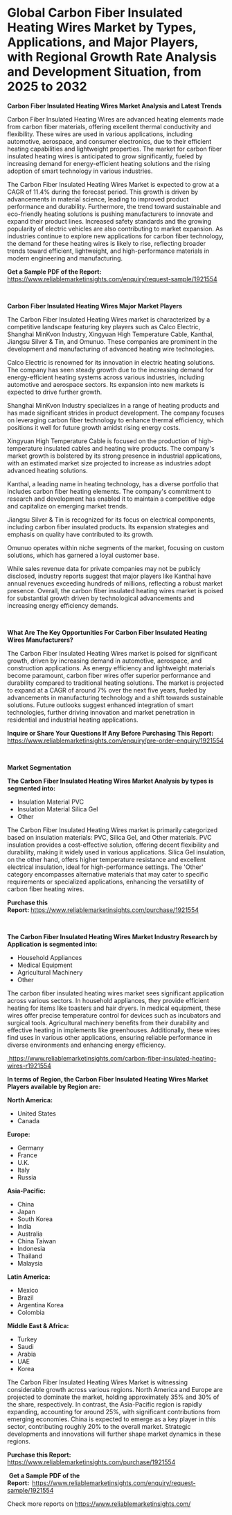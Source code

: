<p><h1>Global Carbon Fiber Insulated Heating Wires Market by Types, Applications, and Major Players, with Regional Growth Rate Analysis and Development Situation, from 2025 to 2032</h1></p><p><strong>Carbon Fiber Insulated Heating Wires Market Analysis and Latest Trends</strong></p>
<p><p>Carbon Fiber Insulated Heating Wires are advanced heating elements made from carbon fiber materials, offering excellent thermal conductivity and flexibility. These wires are used in various applications, including automotive, aerospace, and consumer electronics, due to their efficient heating capabilities and lightweight properties. The market for carbon fiber insulated heating wires is anticipated to grow significantly, fueled by increasing demand for energy-efficient heating solutions and the rising adoption of smart technology in various industries.</p><p>The Carbon Fiber Insulated Heating Wires Market is expected to grow at a CAGR of 11.4% during the forecast period. This growth is driven by advancements in material science, leading to improved product performance and durability. Furthermore, the trend toward sustainable and eco-friendly heating solutions is pushing manufacturers to innovate and expand their product lines. Increased safety standards and the growing popularity of electric vehicles are also contributing to market expansion. As industries continue to explore new applications for carbon fiber technology, the demand for these heating wires is likely to rise, reflecting broader trends toward efficient, lightweight, and high-performance materials in modern engineering and manufacturing.</p></p>
<p><strong>Get a Sample PDF of the Report:&nbsp;</strong> <a href="https://www.reliablemarketinsights.com/enquiry/request-sample/1921554?utm_campaign=2269&utm_medium=2&utm_source=Github&utm_content=ia&utm_term=04022025&utm_id=carbon-fiber-insulated-heating-wires">https://www.reliablemarketinsights.com/enquiry/request-sample/1921554</a></p>
<p>&nbsp;</p>
<p><strong>Carbon Fiber Insulated Heating Wires Major Market Players</strong></p>
<p><p>The Carbon Fiber Insulated Heating Wires market is characterized by a competitive landscape featuring key players such as Calco Electric, Shanghai MinKvon Industry, Xingyuan High Temperature Cable, Kanthal, Jiangsu Silver & Tin, and Omunuo. These companies are prominent in the development and manufacturing of advanced heating wire technologies.</p><p>Calco Electric is renowned for its innovation in electric heating solutions. The company has seen steady growth due to the increasing demand for energy-efficient heating systems across various industries, including automotive and aerospace sectors. Its expansion into new markets is expected to drive further growth.</p><p>Shanghai MinKvon Industry specializes in a range of heating products and has made significant strides in product development. The company focuses on leveraging carbon fiber technology to enhance thermal efficiency, which positions it well for future growth amidst rising energy costs.</p><p>Xingyuan High Temperature Cable is focused on the production of high-temperature insulated cables and heating wire products. The company's market growth is bolstered by its strong presence in industrial applications, with an estimated market size projected to increase as industries adopt advanced heating solutions.</p><p>Kanthal, a leading name in heating technology, has a diverse portfolio that includes carbon fiber heating elements. The company's commitment to research and development has enabled it to maintain a competitive edge and capitalize on emerging market trends.</p><p>Jiangsu Silver & Tin is recognized for its focus on electrical components, including carbon fiber insulated products. Its expansion strategies and emphasis on quality have contributed to its growth.</p><p>Omunuo operates within niche segments of the market, focusing on custom solutions, which has garnered a loyal customer base.</p><p>While sales revenue data for private companies may not be publicly disclosed, industry reports suggest that major players like Kanthal have annual revenues exceeding hundreds of millions, reflecting a robust market presence. Overall, the carbon fiber insulated heating wires market is poised for substantial growth driven by technological advancements and increasing energy efficiency demands.</p></p>
<p>&nbsp;</p>
<p><strong>What Are The Key Opportunities For Carbon Fiber Insulated Heating Wires Manufacturers?</strong></p>
<p><p>The Carbon Fiber Insulated Heating Wires market is poised for significant growth, driven by increasing demand in automotive, aerospace, and construction applications. As energy efficiency and lightweight materials become paramount, carbon fiber wires offer superior performance and durability compared to traditional heating solutions. The market is projected to expand at a CAGR of around 7% over the next five years, fueled by advancements in manufacturing technology and a shift towards sustainable solutions. Future outlooks suggest enhanced integration of smart technologies, further driving innovation and market penetration in residential and industrial heating applications.</p></p>
<p><strong>Inquire or Share Your Questions If Any Before Purchasing This Report:</strong> <a href="https://www.reliablemarketinsights.com/enquiry/pre-order-enquiry/1921554?utm_campaign=2269&utm_medium=2&utm_source=Github&utm_content=ia&utm_term=04022025&utm_id=carbon-fiber-insulated-heating-wires">https://www.reliablemarketinsights.com/enquiry/pre-order-enquiry/1921554</a></p>
<p>&nbsp;</p>
<p><strong>Market Segmentation</strong></p>
<p><strong>The Carbon Fiber Insulated Heating Wires Market Analysis by types is segmented into:</strong></p>
<p><ul><li>Insulation Material PVC</li><li>Insulation Material Silica Gel</li><li>Other</li></ul></p>
<p><p>The Carbon Fiber Insulated Heating Wires market is primarily categorized based on insulation materials: PVC, Silica Gel, and Other materials. PVC insulation provides a cost-effective solution, offering decent flexibility and durability, making it widely used in various applications. Silica Gel insulation, on the other hand, offers higher temperature resistance and excellent electrical insulation, ideal for high-performance settings. The 'Other' category encompasses alternative materials that may cater to specific requirements or specialized applications, enhancing the versatility of carbon fiber heating wires.</p></p>
<p><strong>Purchase this Report:&nbsp;</strong><a href="https://www.reliablemarketinsights.com/purchase/1921554?utm_campaign=2269&utm_medium=2&utm_source=Github&utm_content=ia&utm_term=04022025&utm_id=carbon-fiber-insulated-heating-wires">https://www.reliablemarketinsights.com/purchase/1921554</a></p>
<p>&nbsp;</p>
<p><strong>The Carbon Fiber Insulated Heating Wires Market Industry Research by Application is segmented into:</strong></p>
<p><ul><li>Household Appliances</li><li>Medical Equipment</li><li>Agricultural Machinery</li><li>Other</li></ul></p>
<p><p>The carbon fiber insulated heating wires market sees significant application across various sectors. In household appliances, they provide efficient heating for items like toasters and hair dryers. In medical equipment, these wires offer precise temperature control for devices such as incubators and surgical tools. Agricultural machinery benefits from their durability and effective heating in implements like greenhouses. Additionally, these wires find uses in various other applications, ensuring reliable performance in diverse environments and enhancing energy efficiency.</p></p>
<p><a href="https://www.reliablemarketinsights.com/carbon-fiber-insulated-heating-wires-r1921554?utm_campaign=2269&utm_medium=2&utm_source=Github&utm_content=ia&utm_term=04022025&utm_id=carbon-fiber-insulated-heating-wires">&nbsp;https://www.reliablemarketinsights.com/carbon-fiber-insulated-heating-wires-r1921554</a></p>
<p><strong>In terms of Region, the Carbon Fiber Insulated Heating Wires Market Players available by Region are:</strong></p>
<p>
    <p> <strong> North America: </strong>
        <ul>
            <li>United States</li>
            <li>Canada</li>
        </ul>
        </p> 
    <p> <strong> Europe: </strong>
        <ul>
            <li>Germany</li>
            <li>France</li>
            <li>U.K.</li>
            <li>Italy</li>
            <li>Russia</li>
        </ul>
        </p> 
    <p> <strong> Asia-Pacific: </strong>
        <ul>
            <li>China</li>
            <li>Japan</li>
            <li>South Korea</li>
            <li>India</li>
            <li>Australia</li>
            <li>China Taiwan</li>
            <li>Indonesia</li>
            <li>Thailand</li>
            <li>Malaysia</li>
        </ul>
        </p> 
    <p> <strong> Latin America: </strong>
        <ul>
            <li>Mexico</li>
            <li>Brazil</li>
            <li>Argentina Korea</li>
            <li>Colombia</li>
        </ul>
        </p> 
    <p> <strong> Middle East & Africa: </strong>
        <ul>
            <li>Turkey</li>
            <li>Saudi</li>
            <li>Arabia</li>
            <li>UAE</li>
            <li>Korea</li>
        </ul>
    </p>
    </p>
<p><p>The Carbon Fiber Insulated Heating Wires Market is witnessing considerable growth across various regions. North America and Europe are projected to dominate the market, holding approximately 35% and 30% of the share, respectively. In contrast, the Asia-Pacific region is rapidly expanding, accounting for around 25%, with significant contributions from emerging economies. China is expected to emerge as a key player in this sector, contributing roughly 20% to the overall market. Strategic developments and innovations will further shape market dynamics in these regions.</p></p>
<p><strong>Purchase this Report: </strong><a href="https://www.reliablemarketinsights.com/purchase/1921554?utm_campaign=2269&utm_medium=2&utm_source=Github&utm_content=ia&utm_term=04022025&utm_id=carbon-fiber-insulated-heating-wires">https://www.reliablemarketinsights.com/purchase/1921554</a></p>
<p>&nbsp;<strong>Get a Sample PDF of the Report:&nbsp;&nbsp;</strong><a href="https://www.reliablemarketinsights.com/enquiry/request-sample/1921554?utm_campaign=2269&utm_medium=2&utm_source=Github&utm_content=ia&utm_term=04022025&utm_id=carbon-fiber-insulated-heating-wires">https://www.reliablemarketinsights.com/enquiry/request-sample/1921554</a></p>
<p><strong></strong></p>
<p>Check more reports on <a href="https://www.reliablemarketinsights.com/?utm_campaign=2269&utm_medium=2&utm_source=Github&utm_content=ia&utm_term=04022025&utm_id=carbon-fiber-insulated-heating-wires">https://www.reliablemarketinsights.com/</a></p>